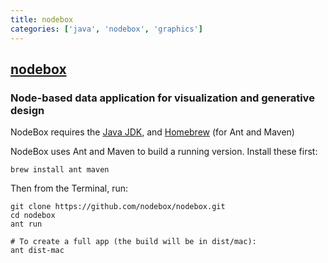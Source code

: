 ```yaml
---
title: nodebox
categories: ['java', 'nodebox', 'graphics']
---
```

## [nodebox](https://github.com/nodebox/nodebox)

### Node-based data application for visualization and generative design


NodeBox requires the [Java JDK](https://jdk.java.net/15/), and [Homebrew](https://brew.sh/) (for Ant and Maven)

NodeBox uses Ant and Maven to build a running version. Install these first:

```shell
brew install ant maven
```

Then from the Terminal, run:

```shell
git clone https://github.com/nodebox/nodebox.git
cd nodebox
ant run

# To create a full app (the build will be in dist/mac):
ant dist-mac
```
